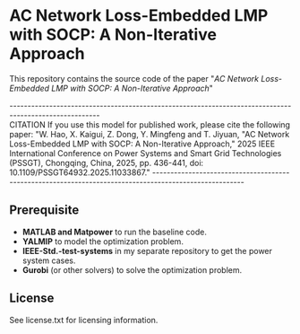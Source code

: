 # AC Network Loss-Embedded LMP with SOCP: A Non-Iterative Approach

This repository contains the source code of the paper "*AC Network Loss-Embedded LMP with SOCP: A Non-Iterative Approach*"

*-------------------------------------------------------------------------------------------------------*\
CITATION
If you use this model for published work, please cite the following paper:
"W. Hao, X. Kaigui, Z. Dong, Y. Mingfeng and T. Jiyuan, "AC Network Loss-Embedded LMP with SOCP: A Non-Iterative Approach," 
2025 IEEE International Conference on Power Systems and Smart Grid Technologies (PSSGT), Chongqing, China, 2025, pp. 436-441, doi: 10.1109/PSSGT64932.2025.11033867."
*-------------------------------------------------------------------------------------------------------*

## Prerequisite

- **MATLAB and Matpower** to run the baseline code. 
- **YALMIP** to model the optimization problem.
- **IEEE-Std.-test-systems** in my separate repository to get the power system cases.
- **Gurobi** (or other solvers) to solve the optimization problem.

## License
See license.txt for licensing information.
